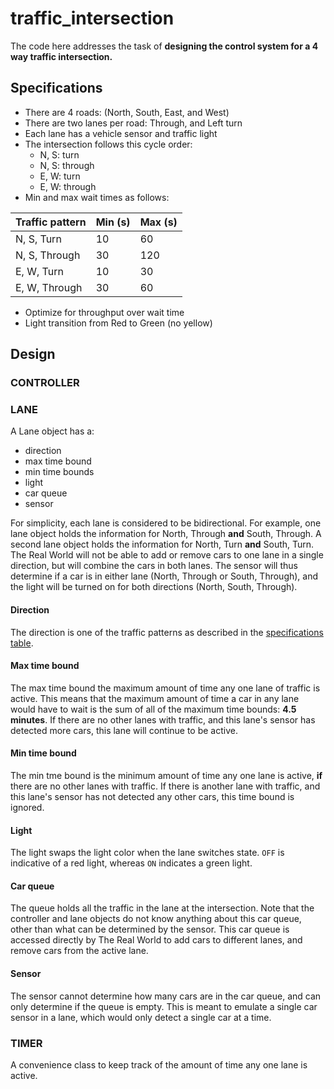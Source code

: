 # traffic_intersection
The code here addresses the task of **designing the control system for a 4 way traffic intersection.**

## Specifications
- There are 4 roads: (North, South, East, and West)
- There are two lanes per road: Through, and Left turn
- Each lane has a vehicle sensor and traffic light
- The intersection follows this cycle order: 
    * N, S: turn
    * N, S: through
    * E, W: turn
    * E, W: through
- Min and max wait times as follows:

Traffic pattern | Min (s) | Max (s)
---|---|---
N, S, Turn | 10 | 60
N, S, Through | 30 | 120
E, W, Turn | 10 | 30
E, W, Through | 30 | 60

- Optimize for throughput over wait time
- Light transition from Red to Green (no yellow)

## Design
### CONTROLLER 
### LANE
A Lane object has a:
- direction
- max time bound
- min time bounds
- light
- car queue
- sensor

For simplicity, each lane is considered to be bidirectional. For example, one lane object holds the information for North, Through **and** South, Through. A second lane object holds the information for North, Turn **and** South, Turn. The Real World will not be able to add or remove cars to one lane in a single direction, but will combine the cars in both lanes. The sensor will thus determine if a car is in either lane (North, Through or South, Through), and the light will be turned on for both directions (North, South, Through). 

#### Direction
The direction is one of the traffic patterns as described in the [specifications table](#Specifications). 
#### Max time bound
The max time bound the maximum amount of time any one lane of traffic is active. This means that the maximum amount of time a car in any lane would have to wait is the sum of all of the maximum time bounds: **4.5 minutes**. If there are no other lanes with traffic, and this lane's sensor has detected more cars, this lane will continue to be active. 
#### Min time bound
The min tme bound is the minimum amount of time any one lane is active, **if** there are no other lanes with traffic. If there is another lane with traffic, and this lane's sensor has not detected any other cars, this time bound is ignored.
#### Light
The light swaps the light color when the lane switches state. `OFF` is indicative of a red light, whereas `ON` indicates a green light.
#### Car queue
The queue holds all the traffic in the lane at the intersection. Note that the controller and lane objects do not know anything about this car queue, other than what can be determined by the sensor. This car queue is accessed directly by The Real World to add cars to different lanes, and remove cars from the active lane.
#### Sensor
The sensor cannot determine how many cars are in the car queue, and can only determine if the queue is empty. This is meant to emulate a single car sensor in a lane, which would only detect a single car at a time. 


### TIMER
A convenience class to keep track of the amount of time any one lane is active. 